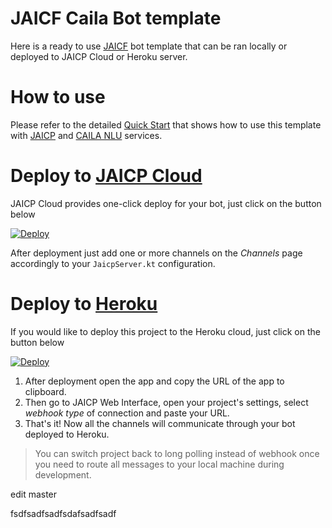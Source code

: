 # JAICF Caila Bot template

Here is a ready to use [JAICF](https://github.com/just-ai/jaicf-kotlin) bot template that can be ran locally or deployed to JAICP Cloud or Heroku server.

# How to use

Please refer to the detailed [Quick Start](https://github.com/just-ai/jaicf-kotlin/wiki/Quick-Start) that shows how to use this template with [JAICP](https://github.com/just-ai/jaicf-kotlin/tree/master/channels/jaicp) and [CAILA NLU](https://github.com/just-ai/jaicf-kotlin/tree/master/activators/caila) services.

# Deploy to [JAICP Cloud](https://github.com/just-ai/jaicf-kotlin/wiki/JAICP-Cloud)

JAICP Cloud provides one-click deploy for your bot, just click on the button below

[![Deploy](https://just-ai.com/img/deploy-to-jaicp.svg)](https://app.jaicp.com/deploy)

After deployment just add one or more channels on the _Channels_ page accordingly to your `JaicpServer.kt` configuration.

# Deploy to [Heroku](https://github.com/just-ai/jaicf-kotlin/wiki/Heroku)

If you would like to deploy this project to the Heroku cloud, just click on the button below

[![Deploy](https://www.herokucdn.com/deploy/button.svg)](https://heroku.com/deploy)

1. After deployment open the app and copy the URL of the app to clipboard.
2. Then go to JAICP Web Interface, open your project's settings, select _webhook type_ of connection and paste your URL.
3. That's it! Now all the channels will communicate through your bot deployed to Heroku.

> You can switch project back to long polling instead of webhook once you need to route all messages to your local machine during development.

edit master

fsdfsadfsadfsdafsadfsadf

